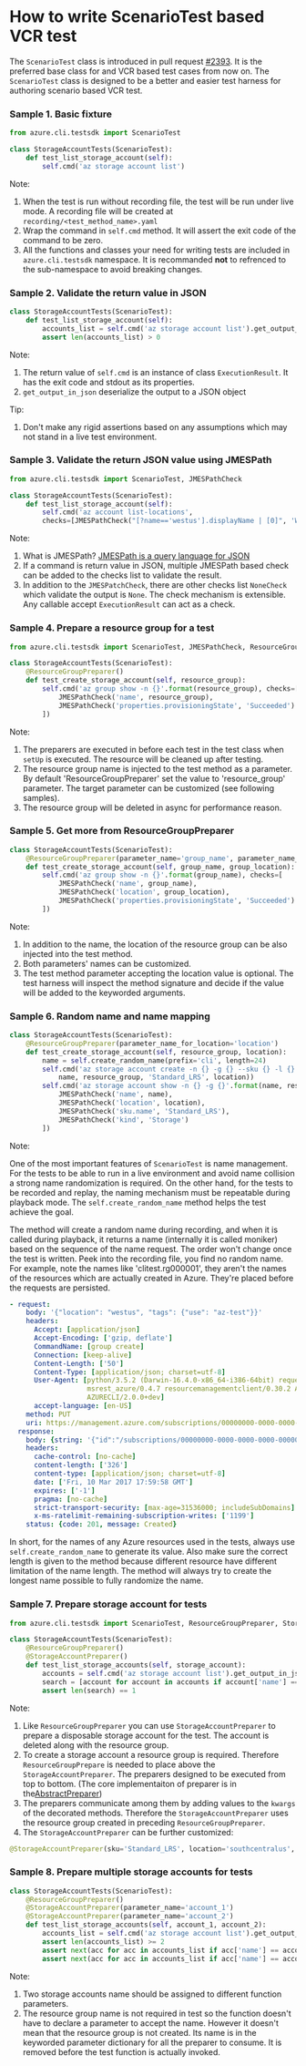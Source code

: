 # How to write ScenarioTest based VCR test

The `ScenarioTest` class is introduced in pull request [#2393](https://github.com/Azure/azure-cli/pull/2393). It is the preferred base class for and VCR based test cases from now on. The `ScenarioTest` class is designed to be a better and easier test harness for authoring scenario based VCR test.

### Sample 1. Basic fixture
```Python
from azure.cli.testsdk import ScenarioTest

class StorageAccountTests(ScenarioTest):
    def test_list_storage_account(self):
        self.cmd('az storage account list')
```
Note:

1. When the test is run without recording file, the test will be run under live mode. A recording file will be created at `recording/<test_method_name>.yaml`
2. Wrap the command in `self.cmd` method. It will assert the exit code of the command to be zero.
3. All the functions and classes your need for writing tests are included in `azure.cli.testsdk` namespace. It is recommanded __not__ to refrenced to the sub-namespace to avoid breaking changes.

### Sample 2. Validate the return value in JSON
``` Python
class StorageAccountTests(ScenarioTest):
    def test_list_storage_account(self):
        accounts_list = self.cmd('az storage account list').get_output_in_json()
        assert len(accounts_list) > 0
```
Note:

1. The return value of `self.cmd` is an instance of class `ExecutionResult`. It has the exit code and stdout as its properties.
2. `get_output_in_json` deserialize the output to a JSON object

Tip:

1. Don't make any rigid assertions based on any assumptions which may not stand in a live test environment.


### Sample 3. Validate the return JSON value using JMESPath
``` Python
from azure.cli.testsdk import ScenarioTest, JMESPathCheck

class StorageAccountTests(ScenarioTest):
    def test_list_storage_account(self):
        self.cmd('az account list-locations',
        checks=[JMESPathCheck("[?name=='westus'].displayName | [0]", 'West US')])
```
Note: 

1. What is JMESPath? [JMESPath is a query language for JSON](http://jmespath.org/)
2. If a command is return value in JSON, multiple JMESPath based check can be added to the checks list to validate the result.
3. In addition to the `JMESPatchCheck`, there are other checks list `NoneCheck` which validate the output is `None`. The check mechanism is extensible. Any callable accept `ExecutionResult` can act as a check.


### Sample 4. Prepare a resource group for a test
``` Python
from azure.cli.testsdk import ScenarioTest, JMESPathCheck, ResourceGroupPreparer

class StorageAccountTests(ScenarioTest):
    @ResourceGroupPreparer()
    def test_create_storage_account(self, resource_group):
        self.cmd('az group show -n {}'.format(resource_group), checks=[
            JMESPathCheck('name', resource_group),
            JMESPathCheck('properties.provisioningState', 'Succeeded')
        ])
```
Note:

1. The preparers are executed in before each test in the test class when `setUp` is executed. The resource will be cleaned up after testing.
2. The resource group name is injected to the test method as a parameter. By default 'ResourceGroupPreparer' set the value to 'resource_group' parameter. The target parameter can be customized (see following samples).
3. The resource group will be deleted in async for performance reason.


### Sample 5. Get more from ResourceGroupPreparer
``` Python
class StorageAccountTests(ScenarioTest):
    @ResourceGroupPreparer(parameter_name='group_name', parameter_name_for_location='group_location')
    def test_create_storage_account(self, group_name, group_location):
        self.cmd('az group show -n {}'.format(group_name), checks=[
            JMESPathCheck('name', group_name),
            JMESPathCheck('location', group_location),
            JMESPathCheck('properties.provisioningState', 'Succeeded')
        ])
```
Note:

1. In addition to the name, the location of the resource group can be also injected into the test method.
2. Both parameters' names can be customized.
3. The test method parameter accepting the location value is optional. The test harness will inspect the method signature and decide if the value will be added to the keyworded arguments.


### Sample 6. Random name and name mapping
``` Python
class StorageAccountTests(ScenarioTest):
    @ResourceGroupPreparer(parameter_name_for_location='location')
    def test_create_storage_account(self, resource_group, location):
        name = self.create_random_name(prefix='cli', length=24)
        self.cmd('az storage account create -n {} -g {} --sku {} -l {}'.format(
            name, resource_group, 'Standard_LRS', location))
        self.cmd('az storage account show -n {} -g {}'.format(name, resource_group), checks=[
            JMESPathCheck('name', name),
            JMESPathCheck('location', location),
            JMESPathCheck('sku.name', 'Standard_LRS'),
            JMESPathCheck('kind', 'Storage')
        ])
```
Note:

One of the most important features of `ScenarioTest` is name management. For the tests to be able to run in a live environment and avoid name collision a strong name randomization is required. On the other hand, for the tests to be recorded and replay, the naming mechanism must be repeatable during playback mode. The `self.create_random_name` method helps the test achieve the goal.

The method will create a random name during recording, and when it is called during playback, it returns a name (internally it is called moniker) based on the sequence of the name request. The order won't change once the test is written. Peek into the recording file, you find no random name. For example, note the names like 'clitest.rg000001', they aren't the names of the resources which are actually created in Azure. They're placed before the requests are persisted.
``` Yaml
- request:
    body: '{"location": "westus", "tags": {"use": "az-test"}}'
    headers:
      Accept: [application/json]
      Accept-Encoding: ['gzip, deflate']
      CommandName: [group create]
      Connection: [keep-alive]
      Content-Length: ['50']
      Content-Type: [application/json; charset=utf-8]
      User-Agent: [python/3.5.2 (Darwin-16.4.0-x86_64-i386-64bit) requests/2.9.1 msrest/0.4.6
                   msrest_azure/0.4.7 resourcemanagementclient/0.30.2 Azure-SDK-For-Python
                   AZURECLI/2.0.0+dev]
      accept-language: [en-US]
    method: PUT
    uri: https://management.azure.com/subscriptions/00000000-0000-0000-0000-000000000000/resourcegroups/clitest.rg000001?api-version=2016-09-01
  response:
    body: {string: '{"id":"/subscriptions/00000000-0000-0000-0000-000000000000/resourceGroups/clitest.rg000001","name":"clitest.rg000001","location":"westus","tags":{"use":"az-test"},"properties":{"provisioningState":"Succeeded"}}'}
    headers:
      cache-control: [no-cache]
      content-length: ['326']
      content-type: [application/json; charset=utf-8]
      date: ['Fri, 10 Mar 2017 17:59:58 GMT']
      expires: ['-1']
      pragma: [no-cache]
      strict-transport-security: [max-age=31536000; includeSubDomains]
      x-ms-ratelimit-remaining-subscription-writes: ['1199']
    status: {code: 201, message: Created}
```

In short, for the names of any Azure resources used in the tests, always use `self.create_random_name` to generate its value. Also make sure the correct length is given to the method because different resource have different limitation of the name length. The method will always try to create the longest name possible to fully randomize the name. 


### Sample 7. Prepare storage account for tests
``` Python
from azure.cli.testsdk import ScenarioTest, ResourceGroupPreparer, StorageAccountPreparer

class StorageAccountTests(ScenarioTest):
    @ResourceGroupPreparer()
    @StorageAccountPreparer()
    def test_list_storage_accounts(self, storage_account):
        accounts = self.cmd('az storage account list').get_output_in_json()
        search = [account for account in accounts if account['name'] == storage_account]
        assert len(search) == 1
```
Note:

1. Like `ResourceGroupPreparer` you can use `StorageAccountPreparer` to prepare a disposable storage account for the test. The account is deleted along with the resource group.
2. To create a storage account a resource group is required. Therefore `ResourceGroupPrepare` is needed to place above the `StorageAccountPreparer`. The preparers designed to be executed from top to bottom. (The core implementaiton of preparer is in the[AbstractPreparer](https://github.com/Azure/azure-cli/blob/master/src/azure-cli-testsdk/azure/cli/testsdk/preparers.py#L25))
3. The preparers communicate among them by adding values to the `kwargs` of the decorated methods. Therefore the `StorageAccountPreparer` uses the resource group created in preceding `ResourceGroupPreparer`.
4. The `StorageAccountPreparer` can be further customized:
``` Python
@StorageAccountPreparer(sku='Standard_LRS', location='southcentralus', parameter_name='storage')
```

### Sample 8. Prepare multiple storage accounts for tests
``` Python
class StorageAccountTests(ScenarioTest):
    @ResourceGroupPreparer()
    @StorageAccountPreparer(parameter_name='account_1')
    @StorageAccountPreparer(parameter_name='account_2')
    def test_list_storage_accounts(self, account_1, account_2):
        accounts_list = self.cmd('az storage account list').get_output_in_json()
        assert len(accounts_list) >= 2
        assert next(acc for acc in accounts_list if acc['name'] == account_1)
        assert next(acc for acc in accounts_list if acc['name'] == account_2)
```
Note:

1. Two storage accounts name should be assigned to different function parameters.
2. The resource group name is not required in test so the function doesn't have to declare a parameter to accept the name. However it doesn't mean that the resource group is not created. Its name is in the keyworded parameter dictionary for all the preparer to consume. It is removed before the test function is actually invoked. 

